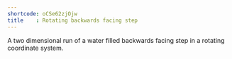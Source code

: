 ```yaml
---
shortcode: oCSe62zjOjw
title    : Rotating backwards facing step
---
```


A two dimensional run of a water filled backwards facing step in a rotating coordinate system.